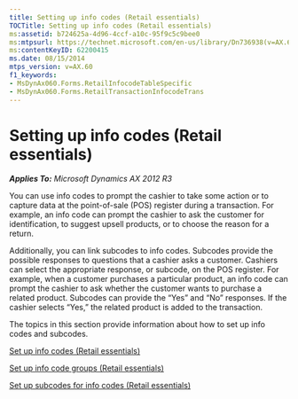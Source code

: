 ```yaml
---
title: Setting up info codes (Retail essentials)
TOCTitle: Setting up info codes (Retail essentials)
ms:assetid: b724625a-4d96-4ccf-a10c-95f9c5c9bee0
ms:mtpsurl: https://technet.microsoft.com/en-us/library/Dn736938(v=AX.60)
ms:contentKeyID: 62200415
ms.date: 08/15/2014
mtps_version: v=AX.60
f1_keywords:
- MsDynAx060.Forms.RetailInfocodeTableSpecific
- MsDynAx060.Forms.RetailTransactionInfocodeTrans
---
```


# Setting up info codes (Retail essentials) 


_**Applies To:** Microsoft Dynamics AX 2012 R3_

You can use info codes to prompt the cashier to take some action or to capture data at the point-of-sale (POS) register during a transaction. For example, an info code can prompt the cashier to ask the customer for identification, to suggest upsell products, or to choose the reason for a return.

Additionally, you can link subcodes to info codes. Subcodes provide the possible responses to questions that a cashier asks a customer. Cashiers can select the appropriate response, or subcode, on the POS register. For example, when a customer purchases a particular product, an info code can prompt the cashier to ask whether the customer wants to purchase a related product. Subcodes can provide the “Yes” and “No” responses. If the cashier selects “Yes,” the related product is added to the transaction.

The topics in this section provide information about how to set up info codes and subcodes.

[Set up info codes (Retail essentials)](set-up-info-codes-retail-essentials.md)

[Set up info code groups (Retail essentials)](set-up-info-code-groups-retail-essentials.md)

[Set up subcodes for info codes (Retail essentials)](set-up-subcodes-for-info-codes-retail-essentials.md)

  


